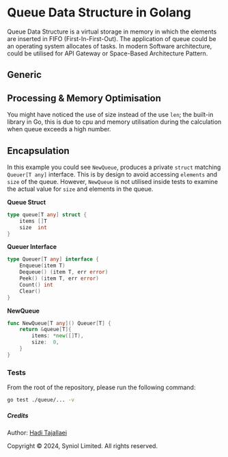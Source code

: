 # Queue Data Structure in Golang
Queue Data Structure  is a virtual storage in memory in which the elements are inserted in FIFO (First-In-First-Out). 
The application of queue could be an operating system allocates of tasks. In modern Software architecture, could be 
utilised for API Gateway or Space-Based Architecture Pattern.


## Generic



## Processing & Memory Optimisation
You might have noticed the use of size instead of the use `len`; the built-in library in Go,
this is due to cpu and memory utilisation during the calculation when queue exceeds a high number.


## Encapsulation
In this example you could see `NewQueue`, produces a private `struct` matching `Queuer[T any]` interface.
This is by design to avoid accessing `elements` and `size` of the queue. However, `NewQueue` is not 
utilised inside tests to examine the actual value for `size` and elements in the queue.


__Queue Struct__
```go
type queue[T any] struct {
    items []T
    size  int
}
```

__Queuer Interface__
```go
type Queuer[T any] interface {
    Enqueue(item T)
    Dequeue() (item T, err error)
    Peek() (item T, err error)
    Count() int
    Clear()
}
```

__NewQueue__
```go
func NewQueue[T any]() Queuer[T] {
    return &queue[T]{
        items: *new([]T),
        size:  0,
    }
}
```


### Tests
From the root of the repository, please run the following command:

```bash
go test ./queue/... -v
```


##### Credits
Author: [Hadi Tajallaei](mailto:hadi@syniol.com)

Copyright &copy; 2024, Syniol Limited. All rights reserved.
